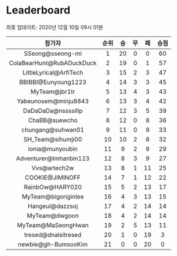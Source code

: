 # Leaderboard
최종 업데이트: 2020년 12월 10일 09시 01분




| 참가자 | 순위 | 승 | 무 | 패 | 승점 |
|:---:|:---:|:---:|:---:|:---:|:---:|
| SSeong@sseong-mi | 1 | 20 | 0 | 0 | 60 |
| ColaBearHunt@RubADuckDuck | 2 | 19 | 0 | 1 | 57 |
| LittleLyrical@ArfiTech | 3 | 15 | 2 | 3 | 47 |
| BBIBBI@Eunyoung1223 | 4 | 14 | 3 | 3 | 45 |
| MyTeam@jbr1tr | 5 | 13 | 4 | 3 | 43 |
| Yabeunosem@minju8843 | 6 | 13 | 3 | 4 | 42 |
| DaDaDaDa@nsssslllp | 7 | 12 | 3 | 5 | 39 |
| ChaBB@suewcho | 8 | 12 | 0 | 8 | 36 |
| chungang@suhwan01 | 9 | 11 | 0 | 9 | 33 |
| SH_Team@sihumji00 | 10 | 10 | 2 | 8 | 32 |
| ionia@munyoubin | 11 | 9 | 2 | 9 | 29 |
| Adventurer@Imhanbin123 | 12 | 8 | 3 | 9 | 27 |
| Vvs@artech2w | 13 | 8 | 1 | 11 | 25 |
| COOKIE@JIMINOFF | 14 | 7 | 1 | 12 | 22 |
| RainbOw@HARY020 | 15 | 5 | 2 | 13 | 17 |
| MyTeam@bigoriginlee | 16 | 4 | 3 | 13 | 15 |
| Hangeul@dazzsoj | 17 | 4 | 2 | 14 | 14 |
| MyTeam@dwgoon | 18 | 4 | 2 | 14 | 14 |
| MyTeam@MaSeongHwan | 19 | 2 | 5 | 13 | 11 |
| tresed@dnalsitresed | 20 | 1 | 0 | 19 | 3 |
| newbie@gh-BumsooKim | 21 | 0 | 0 | 20 | 0 |